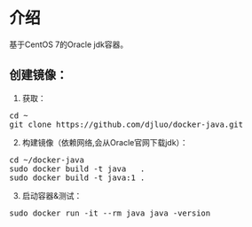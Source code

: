 # 介绍
基于CentOS 7的Oracle jdk容器。

## 创建镜像：
1. 获取：
<pre>
cd ~
git clone https://github.com/djluo/docker-java.git
</pre>
2. 构建镜像（依赖网络,会从Oracle官网下载jdk）：
<pre>
cd ~/docker-java
sudo docker build -t java   .
sudo docker build -t java:1 .
</pre>
3. 启动容器&测试：
<pre>
sudo docker run -it --rm java java -version
</pre>
